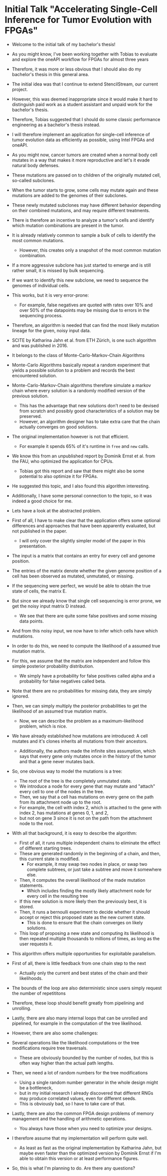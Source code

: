 # Initial Talk "Accelerating Single-Cell Inference for Tumor Evolution with FPGAs"

* Welcome to the initial talk of my bachelor's thesis!
* As you might know, I've been working together with Tobias to evaluate and explore the oneAPI workflow for FPGAs for almost three years
* Therefore, it was more or less obvious that I should also do my bachelor's thesis in this general area.
* The initial idea was that I continue to extend StencilStream, our current project.
* However, this was deemed inappropriate since it would make it hard to distinguish paid work as a student assistant and unpaid work for the bachelor's thesis.
* Therefore, Tobias suggested that I should do some classic performance engineering as a bachelor's thesis instead.
* I will therefore implement an application for single-cell inference of tumor evolution data as efficiently as possible, using Intel FPGAs and oneAPI.

* As you might now, cancer tumors are created when a normal body cell mutates in a way that makes it more reproductive and let's it evade natural body defenses.
* These mutations are passed on to children of the originally mutated cell, so-called subclones.
* When the tumor starts to grow, some cells may mutate again and these mutations are added to the genomes of their subclones.
* These newly mutated subclones may have different behavior depending on their combined mutations, and may require different treatments.
* There is therefore an incentive to analyze a tumor's cells and identify which mutation combinations are present in the tumor.
* It is already relatively common to sample a bulk of cells to identify the most common mutations.
  * However, this creates only a snapshot of the most common mutation combination.
* If a more aggressive subclone has just started to emerge and is still rather small, it is missed by bulk sequencing.
* If we want to identify this new subclone, we need to sequence the genomes of individual cells.
* This works, but it is very error-prone: 
  * For example, false negatives are quoted with rates over 10% and over 50% of the datapoints may be missing due to errors in the sequencing process.
* Therefore, an algorithm is needed that can find the most likely mutation lineage for the given, noisy input data.

* SCITE by Katharina Jahn et al. from ETH Zürich, is one such algorithm and was published in 2016.
* It belongs to the class of Monte-Carlo-Markov-Chain Algorithms
* Monte-Carlo Algorithms basically repeat a random experiment that yields a possible solution to a problem and records the best encountered solution.
* Monte-Carlo-Markov-Chain algorithms therefore simulate a markov chain where every solution is a randomly modified version of the previous solution.
  * This has the advantage that new solutions don't need to be devised from scratch and possibly good characteristics of a solution may be preserved.
  * However, an algorithm designer has to take extra care that the chain actually converges on good solutions.

* The original implementation however is not that efficient.
  * For example it spends 65% of it's runtime in `free` and `new` calls.
* We know this from an unpublished report by Dominik Ernst et al. from the FAU, who optimized the application for CPUs.
  * Tobias got this report and saw that there might also be some potential to also optimize it for FPGAs.
* He suggested this topic, and I also found this algorithm interesting.
* Additionally, I have some personal connection to the topic, so it was indeed a good choice for me.

* Lets have a look at the abstracted problem.
* First of all, I have to make clear that the application offers some optional differences and approaches that have been apparently evaluated, but not published in the paper.
  * I will only cover the slightly simpler model of the paper in this presentation.
* The input is a matrix that contains an entry for every cell and genome position.
* The entries of the matrix denote whether the given genome position of a cell has been observed as mutated, unmutated, or missing.
* If the sequencing were perfect, we would be able to obtain the true state of cells, the matrix E.
* But since we already know that single cell sequencing is error prone, we get the noisy input matrix D instead.
  * We see that there are quite some false positives and some missing data points.
* And from this noisy input, we now have to infer which cells have which mutations.

* In order to do this, we need to compute the likelihood of a assumed true mutation matrix.
* For this, we assume that the matrix are independent and follow this simple posterior probability distribution.
  * We simply have a probability for false positives called alpha and a probability for false negatives called beta.
* Note that there are no probabilities for missing data, they are simply ignored.
* Then, we can simply multiply the posterior probabilities to get the likelihood of an assumed true mutation matrix.
  * Now, we can describe the problem as a maximum-likelihood problem, which is nice.

* We have already established how mutations are introduced: A cell mutates and it's clones inherits all mutations from their ancestors.
  * Additionally, the authors made the infinite sites assumption, which says that every gene only mutates once in the history of the tumor and that a gene never mutates back.
* So, one obvious way to model the mutations is a tree:
  * The root of the tree is the completely unmutated state.
  * We introduce a node for every gene that may mutate and "attach" every cell to one of the nodes in the tree.
  * Then, we say that a cell has mutations on every gene on the path from its attachment node up to the root.
  * For example, the cell with index 2, which is attached to the gene with index 2, has mutations at genes 0, 1, and 2,
  * but not on gene 3 since it is not on the path from the attachment node to the root.

* With all that background, it is easy to describe the algorithm:
  * First of all, it runs multiple independent chains to eliminate the effect of different starting trees.
  * These are generated randomly in the beginning of a chain, and then, this current state is modified.
    * For example, it may swap two nodes in place, or swap two complete subtrees, or just take a subtree and move it somewhere else.
  * Then, it computes the overall likelihood of the made mutation statements.
    * Which includes finding the mostly likely attachment node for every cell in the resulting tree
  * If this new solution is more likely then the previously best, it is stored.
  * Then, it runs a bernoulli experiment to decide whether it should accept or reject this proposed state as the new current state.
    * This is done to ensure that the chain converges on likely solutions.
  * This loop of proposing a new state and computing its likelihood is then repeated multiple thousands to millions of times, as long as the user requests it.

* This algorithm offers multiple opportunities for exploitable parallelism.
* First of all, there is little feedback from one chain step to the next
  * Actually only the current and best states of the chain and their likelihoods.
* The bounds of the loop are also deterministic since users simply request the number of repetititons
* Therefore, these loop should benefit greatly from pipelining and unrolling.
* Lastly, there are also many internal loops that can be unrolled and pipelined, for example in the computation of the tree likelihood.
* However, there are also some challenges:
* Several operations like the likelihood computations or the tree modifications require tree traversals.
  * These are obviously bounded by the number of nodes, but this is often way higher than the actual path lengths.
* Then, we need a lot of random numbers for the tree modifications
  * Using a single random number generator in the whole design might be a bottleneck,
  * but in my initial research I already discovered that different RNGs may produce correlated values, even for different seeds.
  * This is obviously bad, so I have to take care of that.
* Lastly, there are also the common FPGA design problems of memory management and the handling of arithmetic operations.
  * You always have those when you need to optimize your designs.


* I therefore assume that my implementation will perform quite well.
  * As least as fast as the original implementation by Katharina Jahn, but maybe even faster than the optimized version by Dominik Ernst if I'm able to obtain this version or at least performance figures.

* So, this is what I'm planning to do. Are there any questions?